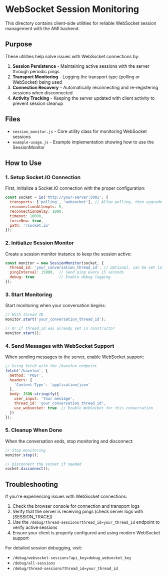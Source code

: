# WebSocket Session Monitoring

This directory contains client-side utilities for reliable WebSocket session management with the AMI backend.

## Purpose

These utilities help solve issues with WebSocket connections by:

1. **Session Persistence** - Maintaining active sessions with the server through periodic pings
2. **Transport Monitoring** - Logging the transport type (polling or WebSocket) being used
3. **Connection Recovery** - Automatically reconnecting and re-registering sessions when disconnected
4. **Activity Tracking** - Keeping the server updated with client activity to prevent session cleanup

## Files

- `session_monitor.js` - Core utility class for monitoring WebSocket sessions
- `example-usage.js` - Example implementation showing how to use the SessionMonitor

## How to Use

### 1. Setup Socket.IO Connection

First, initialize a Socket.IO connection with the proper configuration:

```javascript
const socket = io('http://your-server:5001', {
  transports: ['polling', 'websocket'], // Allow polling, then upgrade
  reconnectionAttempts: 5,
  reconnectionDelay: 1000,
  timeout: 10000,
  forceNew: true,
  path: '/socket.io'
});
```

### 2. Initialize Session Monitor

Create a session monitor instance to keep the session active:

```javascript
const monitor = new SessionMonitor(socket, {
  thread_id: 'your_conversation_thread_id', // Optional, can be set later
  pingInterval: 15000,  // Send ping every 15 seconds
  debug: true           // Enable debug logging
});
```

### 3. Start Monitoring

Start monitoring when your conversation begins:

```javascript
// With thread ID
monitor.start('your_conversation_thread_id');

// Or if thread_id was already set in constructor
monitor.start();
```

### 4. Send Messages with WebSocket Support

When sending messages to the server, enable WebSocket support:

```javascript
// Using fetch with the /havefun endpoint
fetch('/havefun', {
  method: 'POST',
  headers: {
    'Content-Type': 'application/json'
  },
  body: JSON.stringify({
    user_input: 'Your message',
    thread_id: 'your_conversation_thread_id',
    use_websocket: true  // Enable WebSocket for this conversation
  })
});
```

### 5. Cleanup When Done

When the conversation ends, stop monitoring and disconnect:

```javascript
// Stop monitoring
monitor.stop();

// Disconnect the socket if needed
socket.disconnect();
```

## Troubleshooting

If you're experiencing issues with WebSocket connections:

1. Check the browser console for connection and transport logs
2. Verify that the server is receiving pings (check server logs with [SESSION_TRACE])
3. Use the `/debug/thread-sessions?thread_id=your_thread_id` endpoint to verify active sessions
4. Ensure your client is properly configured and using modern WebSocket support

For detailed session debugging, visit:
- `/debug/websocket-sessions?api_key=debug_websocket_key`
- `/debug/all-sessions`
- `/debug/thread-sessions?thread_id=your_thread_id` 